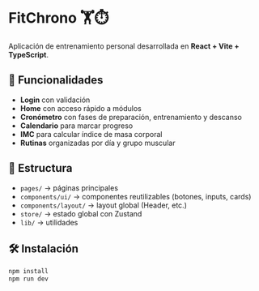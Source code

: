 # FitChrono 🏋️⏱️

Aplicación de entrenamiento personal desarrollada en **React + Vite + TypeScript**.

## 🚀 Funcionalidades
- **Login** con validación
- **Home** con acceso rápido a módulos
- **Cronómetro** con fases de preparación, entrenamiento y descanso
- **Calendario** para marcar progreso
- **IMC** para calcular índice de masa corporal
- **Rutinas** organizadas por día y grupo muscular

## 📂 Estructura
- `pages/` → páginas principales
- `components/ui/` → componentes reutilizables (botones, inputs, cards)
- `components/layout/` → layout global (Header, etc.)
- `store/` → estado global con Zustand
- `lib/` → utilidades

## 🛠️ Instalación
```bash
npm install
npm run dev